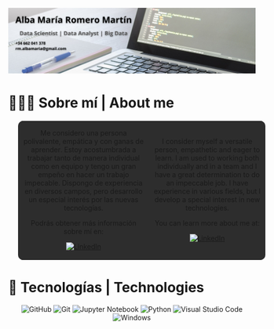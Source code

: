 
![Texto alternativo](img/banner.png)

# 👩🏽‍💻 Sobre mí | About me

<table align = "center" style = "margin: 20px 20px; background-color: #2d2d2d; border-radius: 10px;">
  <tr>
    <td align = "center">
<p>
Me considero una persona polivalente, empática y con ganas de aprender. Estoy acostumbrada a trabajar tanto de 
manera individual como en equipo y tengo un gran empeño en hacer un trabajo impecable. Dispongo de experiencia 
en diversos campos, pero desarrollo un especial interés por las nuevas tecnologías.

Podrás obtener más información sobre mí en:

  <a href = "https://www.linkedin.com/in/albamariaromeromartin" target = "_blank">
    <img src = "https://cdn-icons-png.flaticon.com/512/174/174857.png" height = "40" alt = "LinkedIn">
  </a>
</p>
    </td>
    <td align = "center">
<p>
I consider myself a versatile person, empathetic and eager to learn. I am used to working both individually and in a team 
and I have a great determination to do an impeccable job. I have experience in various fields, but I develop a special 
interest in new technologies.

You can learn more about me at:

  <a href = "https://www.linkedin.com/in/albamariaromeromartin" target = "_blank">
    <img src = "https://cdn-icons-png.flaticon.com/512/174/174857.png" height = "40" alt = "LinkedIn">
  </a>
</p>
    </td>
  </tr>
</table>

# 🔧 Tecnologías | Technologies

<p align = "center">
  <a>
    <img src = "https://img.shields.io/badge/-GitHub-181717?style=for-the-badge&logo=github&logoColor=white" height = "60" alt = "GitHub">
  </a> 
  <a>
    <img src = "https://img.shields.io/badge/-Git-F05032?style=for-the-badge&logo=git&logoColor=white" height = "60" alt = "Git">
  </a>
  <a>
    <img src = "https://img.shields.io/badge/Jupyter-Notebook-F37626?style=for-the-badge&logo=jupyter&logoColor=white" height = "60" alt = "Jupyter Notebook">
  </a>
  <a>
    <img src = "https://img.shields.io/badge/-Python-3776AB?style=for-the-badge&logo=python&logoColor=white" height = "60" alt = "Python">
  </a>
  <a>
    <img src = "https://img.shields.io/badge/Vscode-007ACC?style=for-the-badge&logo=visualstudiocode&logoColor=white" height = "60" alt = "Visual Studio Code">
  </a>
  <a>
    <img src = "https://img.shields.io/badge/Windows-0078D6?style=for-the-badge&logo=windows&logoColor=white" height = "60" alt = "Windows">
  </a>
</p>

